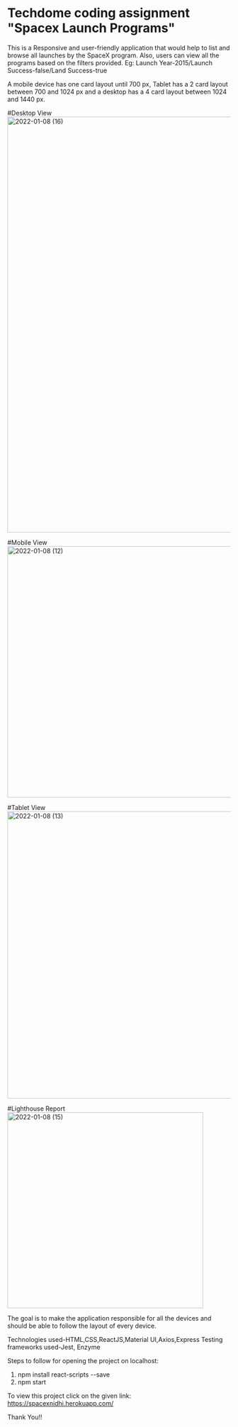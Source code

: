 # Techdome coding assignment "Spacex Launch Programs"
This is a Responsive and user-friendly application that would help to list and browse all launches by the SpaceX program. Also, users can view all the programs based on the filters provided.
Eg: Launch Year-2015/Launch Success-false/Land Success-true

A mobile device has one card layout until 700 px, Tablet has a 2 card layout between 700 and 1024 px and a desktop has a 4 card layout between 1024 and 1440 px.

#Desktop View
<img width="938" alt="2022-01-08 (16)" src="https://user-images.githubusercontent.com/66113643/148644575-6b322bb1-8806-4ca8-b7b8-d4a9490ed26e.png">


#Mobile View
<img width="567" alt="2022-01-08 (12)" src="https://user-images.githubusercontent.com/66113643/148644636-e347dad9-8255-49a2-8f41-c6bfc6d5cbfb.png">


#Tablet View
<img width="648" alt="2022-01-08 (13)" src="https://user-images.githubusercontent.com/66113643/148644662-9897f544-e3c8-4a61-ba9a-5b9471452c81.png">


#Lighthouse Report
<img width="442" alt="2022-01-08 (15)" src="https://user-images.githubusercontent.com/66113643/148644689-227d99ef-15b0-4a4c-94f2-cf23ae0d8355.png">


The goal is to make the application responsible for all the devices and should be able to follow the layout of every device.

Technologies used-HTML,CSS,ReactJS,Material UI,Axios,Express
Testing frameworks used-Jest, Enzyme

Steps to follow for opening the project on localhost:
1. npm install react-scripts --save
2. npm start

To view this project click on the given link: https://spacexnidhi.herokuapp.com/ 

Thank You!!
